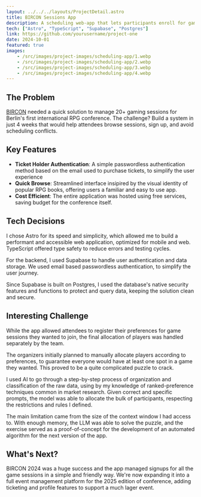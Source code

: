 ```yaml
---
layout: ../../../layouts/ProjectDetail.astro
title: BIRCON Sessions App
description: A scheduling web-app that lets participants enroll for games sessions at the Berlin International RPG Conference
tech: ["Astro", "TypeScript", "Supabase", "Postgres"]
link: https://github.com/yourusername/project-one
date: 2024-10-01
featured: true
images:
    - /src/images/project-images/scheduling-app/1.webp
    - /src/images/project-images/scheduling-app/2.webp
    - /src/images/project-images/scheduling-app/3.webp
    - /src/images/project-images/scheduling-app/4.webp
---
```


## The Problem

<a href="https://bircon.berlin" target="_blank">BIRCON</a> needed a quick solution to manage 20+ gaming sessions for Berlin's first international RPG conference. The challenge? Build a system in just 4 weeks that would help attendees browse sessions, sign up, and avoid scheduling conflicts.

## Key Features

- **Ticket Holder Authentication**: A simple passwordless authentication method based on the email used to purchase tickets, to simplify the user experience
- **Quick Browse**: Streamlined interface insipired by the visual identity of popular RPG books, offering users a familiar and easy to use app.
- **Cost Efficient**: The entire application was hosted using free services, saving budget for the conference itself.

## Tech Decisions

I chose Astro for its speed and simplicity, which allowed me to build a performant and accessible web application, optimized for mobile and web. TypeScript offered type safety to reduce errors and testing cycles.

For the backend, I used Supabase to handle user authentication and data storage. We used email based passwordless authentication, to simplify the user journey.

Since Supabase is built on Postgres, I used the database's native security features and functions to protect and query data, keeping the solution clean and secure.

## Interesting Challenge

While the app allowed attendees to register their preferences for game sessions they wanted to join, the final allocation of players was handled separately by the team.

The organizers initially planned to manually allocate players according to preferences, to guarantee everyone would have at least one spot in a game they wanted. This proved to be a quite complicated puzzle to crack.

I used AI to go through a step-by-step process of organization and classification of the raw data, using by my knowledge of ranked-preference techniques common in market research. Given correct and specific prompts, the model was able to allocate the bulk of participants, respecting the restrictions and rules I defined.

The main limitation came from the size of the context window I had access to. With enough memory, the LLM was able to solve the puzzle, and the exercise served as a proof-of-concept for the development of an automated algorithm for the next version of the app. 

## What's Next?

BIRCON 2024 was a huge success and the app managed signups for all the game sessions in a simple and friendly way. We're now expanding it into a full event management platform for the 2025 edition of conference, adding ticketing and profile features to support a much lager event.
